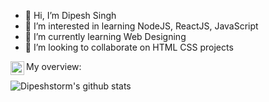 - 👋 Hi, I’m Dipesh Singh
- 👀 I’m interested in learning NodeJS, ReactJS, JavaScript
- 🌱 I’m currently learning Web Designing
- 💞️ I’m looking to collaborate on HTML CSS projects
<a href="https://linkedin.com/in/dipesh-singh-61a59743">
  <img align="left" alt="TomasCostaK LinkedIn" width="22px" src="https://cdn.jsdelivr.net/npm/simple-icons@v3/icons/linkedin.svg" />
</a>

<div><p>My overview: </p></div>

![Dipeshstorm's github stats](https://github-readme-stats.vercel.app/api?username=Dipeshstorm&show_icons=true)
<br />

<!---
Dipeshstorm/Dipeshstorm is a ✨ special ✨ repository because its `README.md` (this file) appears on your GitHub profile.
You can click the Preview link to take a look at your changes.
--->
